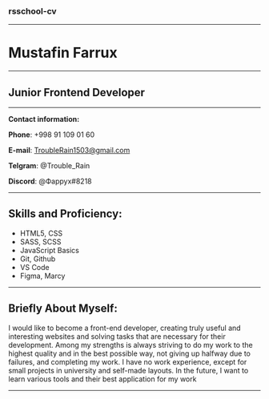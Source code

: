 ### rsschool-cv

---

# Mustafin Farrux

---

## Junior Frontend Developer

---

**Contact information:**

**Phone**: +998 91 109 01 60

**E-mail**: TroubleRain1503@gmail.com

**Telgram**: @Trouble_Rain

**Discord**: @Фаррух#8218

---

## Skills and Proficiency:

- HTML5, CSS
- SASS, SCSS
- JavaScript Basics
- Git, Github
- VS Code
- Figma, Marcy

---

## Briefly About Myself:

I would like to become a front-end developer, creating truly useful and interesting websites and solving tasks that are necessary for their development. Among my strengths is always striving to do my work to the highest quality and in the best possible way, not giving up halfway due to failures, and completing my work. I have no work experience, except for small projects in university and self-made layouts. In the future, I want to learn various tools and their best application for my work

---
